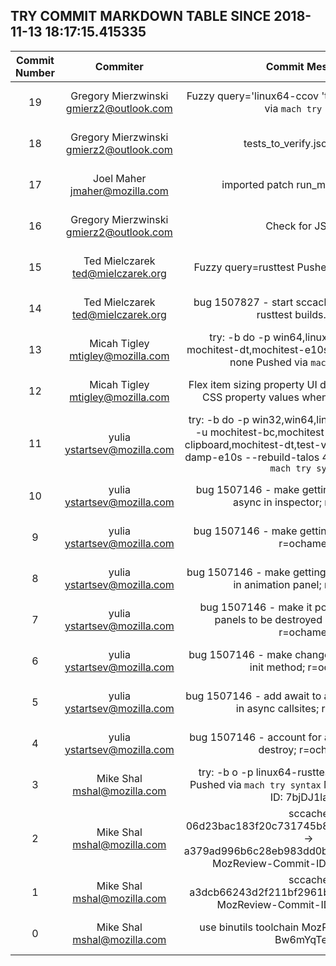 ## TRY COMMIT MARKDOWN TABLE SINCE 2018-11-13 18:17:15.415335

| Commit Number | Commiter | Commit Message | Node | Date | 
|:---:|:----:|:----------------------------------:|:------:|:----:| 
|19|Gregory Mierzwinski <gmierz2@outlook.com>|Fuzzy query='linux64-ccov 'test-coverage  Pushed via `mach try fuzzy`|feeededfbc67ee5bd82bd704aeec813151a67fc9|2018-11-20 18:16:12
|18|Gregory Mierzwinski <gmierz2@outlook.com>|tests_to_verify.json addition|d0de20c41cadd12b9cffaad7c2ee4628030a2981|2018-09-23 15:44:40
|17|Joel Maher <jmaher@mozilla.com>|imported patch run_many_files.patch|e34fd3280759e80716349d572f9a2fd8695fdb08|2018-09-14 14:46:55
|16|Gregory Mierzwinski <gmierz2@outlook.com>|Check for JS files.|7b4f02deda2df97606c871f1202deb0096320140|2018-10-31 16:59:05
|15|Ted Mielczarek <ted@mielczarek.org>|Fuzzy query=rusttest  Pushed via `mach try again`|14a523470bf9b5f05b2701b1feedbc7d4dbb85f5|2018-11-20 18:15:50
|14|Ted Mielczarek <ted@mielczarek.org>|bug 1507827 - start sccache server explicitly in rusttest builds. r?build|b6bf963b3d70d41a36f6a3641073d1cc41d69c8e|2018-11-20 17:29:33
|13|Micah Tigley <mtigley@mozilla.com>|try: -b do -p win64,linux64,macosx64 -u mochitest-dt,mochitest-e10s-devtools-chrome -t none  Pushed via `mach try syntax` |5b0c5b1754029eebe6fd073a81ec7d51cfd8aadd|2018-11-20 18:15:24
|12|Micah Tigley <mtigley@mozilla.com>|Flex item sizing property UI doesn't report the right CSS property values when !important is used |4b5695dcfd6ef99a485498b00570c566cc5c1c02|2018-11-20 17:58:29
|11|yulia <ystartsev@mozilla.com>|try: -b do -p win32,win64,linux64,linux,macosx64 -u mochitest-bc,mochitest-chrome,mochitest-clipboard,mochitest-dt,test-verify-e10s,xpcshell -t damp-e10s --rebuild-talos 4 --artifact  Pushed via `mach try syntax`|08dd5e4b268db0582a57eb4b6baa0056ef6f95bd|2018-11-20 18:14:38
|10|yulia <ystartsev@mozilla.com>|bug 1507146 - make getting accessibility front async in inspector; r=ochameau|b84df47bea8aa1fb899f1782faeaccd88a8212f6|2018-11-14 16:49:32
|9|yulia <ystartsev@mozilla.com>|bug 1507146 - make getting reflow front async; r=ochameau|ea2a4b7a2c7248ae74babef438434ba2098efff9|2018-11-14 16:43:24
|8|yulia <ystartsev@mozilla.com>|bug 1507146 - make getting animation front async in animation panel; r=ochameau|1e2c7748e0a59755c1d3c0d3760b10f2f9e51d55|2018-11-14 16:42:08
|7|yulia <ystartsev@mozilla.com>|bug 1507146 - make it possible for inspector panels to be destroyed asynchronously; r=ochameau|bb313bc65f986b6e69064f55b76f9da6f5474703|2018-11-20 18:12:21
|6|yulia <ystartsev@mozilla.com>|bug 1507146 - make changesView have an async init method; r=ochameau|6f36ee15d95440c5319bc674ab2c85eadcf61f71|2018-11-14 16:31:42
|5|yulia <ystartsev@mozilla.com>|bug 1507146 - add await to all target.getFront calls in async callsites; r=ochameau|e9b0851c24835c6836d646a6f7f255d73f4e3343|2018-11-14 16:27:55
|4|yulia <ystartsev@mozilla.com>|bug 1507146 - account for async fronts when we destroy; r=ochameau|e8286c9a5a857654de08a14dedb5fe2e21e13be1|2018-11-14 16:52:58
|3|Mike Shal <mshal@mozilla.com>|try: -b o -p linux64-rusttests -u none -t none  Pushed via `mach try syntax`  MozReview-Commit-ID: 7bjDJ1lay9X |2a6caf0baf90dc58728f5243a4824ea2bfdc6ca4|2018-11-20 18:09:19
|2|Mike Shal <mshal@mozilla.com>|sccache 06d23bac183f20c731745b80fc51dc41c01e3ea1 -> a379ad996b6c28eb983dd0b95f315768d18d86cc  MozReview-Commit-ID: C2LWqVYfu0m |6cf75d6a25eab117f2fe616f24a63da9d4724314|2018-11-19 20:18:43
|1|Mike Shal <mshal@mozilla.com>|sccache a3dcb66243d2f211bf2961b3bf34ff59e814daa2  MozReview-Commit-ID: IPUmEvAje5g |1acf3be1a62b9b9410eeff2d7f9bc58e18cbfd20|2018-10-22 22:08:04
|0|Mike Shal <mshal@mozilla.com>|use binutils toolchain  MozReview-Commit-ID: Bw6mYqTeoKl |840d487ddd3ecf8e64f8578f1a9b32e552791602|2018-10-22 22:07:07



